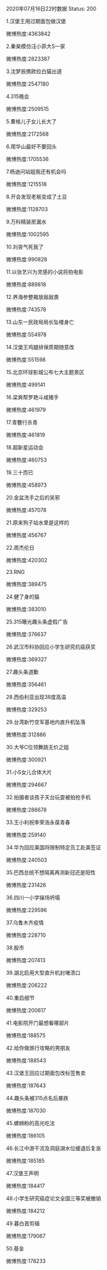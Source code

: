 2020年07月16日22时数据
Status: 200

1.汉堡王用过期面包做汉堡

微博热度:4363842

2.秦昊模仿汪小菲大S一家

微博热度:2823387

3.沈梦辰携欧拉白猫出道

微博热度:2547180

4.315晚会

微博热度:2509515

5.曹格儿子女儿长大了

微博热度:2172568

6.爬华山最好不要回头

微博热度:1705536

7.杨迪问站姐我还有机会吗

微博热度:1215518

8.开会发现老板变成了土豆

微博热度:1128703

9.万科精装房漏水

微博热度:1002595

10.刘丧气死我了

微博热度:990828

11.以张艺兴为灵感的小说将拍电影

微博热度:889818

12.养海参整箱放敌敌畏

微博热度:743578

13.山东一民政局局长坠楼身亡

微博热度:554978

14.汉堡王鸡腿排保质期随意改

微博热度:551598

15.北京环球影城公布七大主题景区

微博热度:499141

16.梁爽帮罗艳斗咸猪手

微博热度:461979

17.青簪行杀青

微博热度:461819

18.超新星运动会

微博热度:460753

19.三十而已

微博热度:458973

20.金盆洗手之后的吴邪

微博热度:457078

21.原来狗子站水里是这样的

微博热度:456767

22.周杰伦日

微博热度:420302

23.RNG

微博热度:389475

24.健了身的猫

微博热度:383010

25.315曝光趣头条虚假广告

微博热度:376637

26.武汉市科协回应小学生研究抗癌获奖

微博热度:369327

27.趣头条道歉

微博热度:356461

28.西伯利亚出现38度高温

微博热度:329253

29.台湾新竹空军基地内直升机坠落

微博热度:312886

30.大爷C位领舞跳无价之姐

微博热度:300921

31.小S女儿合体大片

微博热度:294667

32.拍摄者谈孩子天台玩耍被拍抢手机

微博热度:286678

33.王小利祝李荣浩永葆青春

微博热度:259140

34.华为回应美国将限制特定员工赴美签证

微博热度:240503

35.巴西总统不想隔离再测新冠还是阳性

微博热度:231426

36.四川一小学操场坍塌

微博热度:229596

37.乌鲁木齐疫情

微博热度:228710

38.股市

微博热度:207413

39.湖北启用大型直升机封堵溃口

微博热度:206222

40.重启细节

微博热度:200617

41.电影院开门最想看哪部片

微博热度:188575

42.给你做旅行攻略的男朋友

微博热度:188543

43.汉堡王回应过期面包改标签售卖

微博热度:187643

44.趣头条被315点名后暴跌

微博热度:187030

45.螺蛳粉的高光吃法

微博热度:186105

46.长江中游干流及洞庭湖水位缓退后复涨

微博热度:185185

47.汉堡王声明

微博热度:184417

48.小学生研究癌症论文全国三等奖被撤销

微博热度:184212

49.暮白首剪辑

微博热度:179067

50.基金

微博热度:178233


